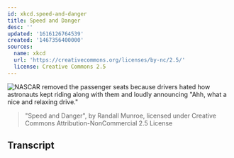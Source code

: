 ```yaml
---
id: xkcd.speed-and-danger
title: Speed and Danger
desc: ''
updated: '1616126764539'
created: '1467356400000'
sources:
  name: xkcd
  url: 'https://creativecommons.org/licenses/by-nc/2.5/'
  license: Creative Commons 2.5
---
```

![NASCAR removed the passenger seats because drivers hated how astronauts kept riding along with them and loudly announcing "Ahh, what a nice and relaxing drive."](https://imgs.xkcd.com/comics/speed_and_danger.png)
> "Speed and Danger", by Randall Munroe, licensed under Creative Commons Attribution-NonCommercial 2.5 License

## Transcript
